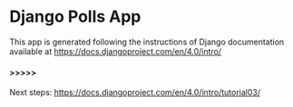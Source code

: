 # Django Polls App

This app is generated following the instructions of Django documentation available at https://docs.djangoproject.com/en/4.0/intro/



#### >>>>>
Next steps:
https://docs.djangoproject.com/en/4.0/intro/tutorial03/
